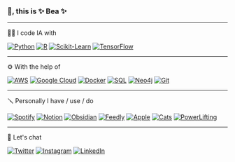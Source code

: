 ### 👋, this is ✨ Bea ✨ 

---

<!--
**chucheria/chucheria** is a ✨ _special_ ✨ repository because its `README.md` (this file) appears on your GitHub profile.

Here are some ideas to get you started:

- 🔭 I’m currently working on ...
- 🌱 I’m currently learning ...
- 👯 I’m looking to collaborate on ...
- 🤔 I’m looking for help with ...
- 💬 Ask me about ...
- 📫 How to reach me: ...
- 😄 Pronouns: ...
- ⚡ Fun fact: ...
-->

👩‍💻 I code IA with

[![Python](https://img.shields.io/badge/-Python-28282B?logo=python&logoColor=3776AB&style=for-the-badge)](https://www.python.org/)
[![R](https://img.shields.io/badge/-R-28282B?logo=r&logoColor=276DC3&style=for-the-badge)](https://www.r-project.org/)
[![Scikit-Learn](https://img.shields.io/badge/-ScikitLearn-28282B?logo=scikit-learn&logoColor=F7931E&style=for-the-badge)](https://scikit-learn.org/)
[![TensorFlow](https://img.shields.io/badge/-TensorFlow-28282B?logo=tensorflow&logoColor=FF6F00&style=for-the-badge)](https://www.tensorflow.org/)

---

⚙️ With the help of

[![AWS](https://img.shields.io/badge/-AWS-28282B?logo=amazon-aws&logoColor=ec7211&style=for-the-badge)](https://aws.amazon.com/)
[![Google Cloud](https://img.shields.io/badge/-GCloud-28282B?logo=google-cloud&logoColor=4285F4&style=for-the-badge)](https://cloud.google.com/)
[![Docker](https://img.shields.io/badge/-Docker-28282B?logo=docker&logoColor=2496ED&style=for-the-badge)](https://www.docker.com/)
[![SQL](https://img.shields.io/badge/-SQL-28282B?logo=mysql&logoColor=4479A1&style=for-the-badge)](https://www.mysql.com/)
[![Neo4j](https://img.shields.io/badge/-Neo4j-28282B?logo=neo4j&logoColor=008CC1&style=for-the-badge)](https://neo4j.com/)
[![Git](https://img.shields.io/badge/-Git-28282B?logo=git&logoColor=F05032&style=for-the-badge)](https://git-scm.com/)


---

🪛 Personally I have / use / do

[![Spotify](https://img.shields.io/badge/-Spotify-28282B?logo=spotify&logoColor=1DB954&style=for-the-badge)](https://open.spotify.com/user/chucheria)
[![Notion](https://img.shields.io/badge/-Notion-28282B?logo=notion&logoColor=white&style=for-the-badge)](https://www.notion.so/chucheria/Bea-Hern-ndez-fc57baa2d430495291906c230d7a3570)
[![Obsidian](https://img.shields.io/badge/-Obsidian-28282B?logo=obsidian&logoColor=483699&style=for-the-badge)](https://obsidian.md/)
[![Feedly](https://img.shields.io/badge/-Feedly-28282B?logo=feedly&logoColor=2BB24C&style=for-the-badge)](https://feedly.com/)
[![Apple](https://img.shields.io/badge/-Apple-28282B?logo=apple&logoColor=white&style=for-the-badge)](https://apple.es/)
[![Cats](https://img.shields.io/badge/-🐈%20Cats-28282B?style=for-the-badge)](https://twitter.com/Chucheria/status/1465024086048919560?s=20)
[![PowerLifting](https://img.shields.io/badge/-🍑%20Powerlifting-28282B?style=for-the-badge)](https://twitter.com/i/status/1469336485669355527)

---

💬 Let's chat

[![Twitter](https://img.shields.io/badge/-chucheria-28282B?logo=twitter&logoColor=1DA1F2&style=for-the-badge)](https://twitter.com/Chucheria)
[![Instagram](https://img.shields.io/badge/-verdicion-28282B?logo=instagram&logoColor=E4405F&style=for-the-badge)](https://www.instagram.com/verdicion/)
[![LinkedIn](https://img.shields.io/badge/-BeaH-28282B?logo=linkedin&logoColor=0A66C2&style=for-the-badge)](https://www.linkedin.com/in/bea-h-9ab53b71/)
